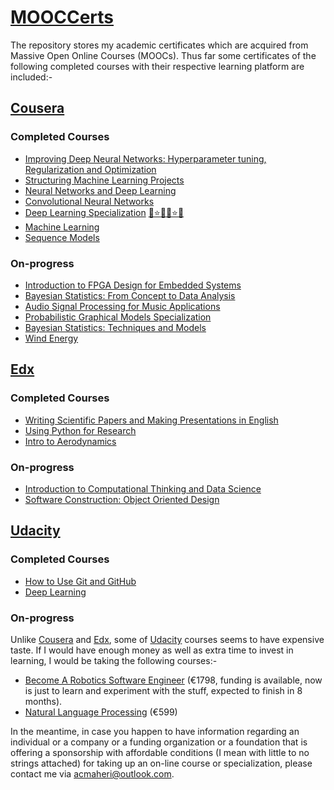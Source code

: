 # [MOOCCerts](https://github.com/acmaheri/MOOCCerts)
The repository stores my academic certificates which are acquired from Massive Open Online Courses (MOOCs). 
Thus far some certificates of the following completed courses with their respective learning platform are included:-
## [Cousera](https://www.coursera.org/)
### Completed Courses
- [Improving Deep Neural Networks: Hyperparameter tuning, Regularization and Optimization](https://www.coursera.org/learn/deep-neural-network)
- [Structuring Machine Learning Projects](https://www.coursera.org/learn/machine-learning-projects)
- [Neural Networks and Deep Learning](https://www.coursera.org/learn/neural-networks-deep-learning)
- [Convolutional Neural Networks](https://www.coursera.org/learn/convolutional-neural-networks)
- [Deep Learning Specialization](https://www.coursera.org/specializations/deep-learning) [:star2::star::sparkles::star2::star::sparkles:](https://www.coursera.org/account/accomplishments/specialization/NPBX5XRDQ7BY)
- [Machine Learning](https://www.coursera.org/learn/machine-learning)
- [Sequence Models](https://www.coursera.org/learn/nlp-sequence-models) 
### On-progress
- [Introduction to FPGA Design for Embedded Systems](https://www.coursera.org/learn/intro-fpga-design-embedded-systems/home/welcome)
- [Bayesian Statistics: From Concept to Data Analysis](https://www.coursera.org/learn/bayesian-statistics)
- [Audio Signal Processing for Music Applications](https://www.coursera.org/learn/audio-signal-processing/home/assignments)
- [Probabilistic Graphical Models Specialization](https://www.coursera.org/specializations/probabilistic-graphical-models)
- [Bayesian Statistics: Techniques and Models](https://www.coursera.org/learn/mcmc-bayesian-statistics)
- [Wind Energy](https://www.coursera.org/learn/wind-energy)



## [Edx](https://www.edx.org/)
### Completed Courses
- [Writing Scientific Papers and Making Presentations in English](https://courses.edx.org/courses/course-v1:TsinghuaX+60250101+1T2017/course/)
- [Using Python for Research](https://courses.edx.org/courses/course-v1:HarvardX+PH526x+3T2016/course/)
- [Intro to Aerodynamics](https://courses.edx.org/courses/course-v1:MITx+16.101x_2+3T2015/course/)
### On-progress
- [Introduction to Computational Thinking and Data Science](https://courses.edx.org/courses/course-v1:MITx+6.00.2x_4+3T2015/course/)
- [Software Construction: Object Oriented Design](https://courses.edx.org/courses/course-v1:UBCx+SoftConst2x+3T2017/course/)


## [Udacity](https://eu.udacity.com/)
### Completed Courses
- [How to Use Git and GitHub](https://eu.udacity.com/course/how-to-use-git-and-github--ud775)
- [Deep Learning](https://eu.udacity.com/course/deep-learning--ud730)
### On-progress
Unlike [Cousera](https://www.coursera.org/) and [Edx](https://www.edx.org/), some of [Udacity](https://eu.udacity.com/) courses seems to have expensive taste. If I would have enough money as well as extra time to invest in learning, I would be taking the following courses:-
 
 - [Become A Robotics Software Engineer](https://eu.udacity.com/course/robotics-software-engineer--nd209) (€1798, funding is available, now is just to learn and experiment with the stuff, expected to finish in 8 months). 
 - [Natural Language Processing](https://eu.udacity.com/course/natural-language-processing-nanodegree--nd892) (€599) 
 
In the meantime, in case you happen to have information regarding an individual or a company or a funding organization or a foundation that is offering a sponsorship with affordable conditions (I mean with little to no strings attached) for taking up an on-line course or specialization, please contact me via <acmaheri@outlook.com>.


